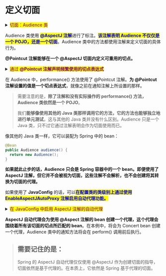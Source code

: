 # 定义切面

<details>

<summary><mark style="color:purple;">切面：Audience 类</mark></summary>

```java
package concert;

import org.aspect.lang.annotation.AfterReturning;
import org.aspect.lang.annotation.AfterThrowing;
import org.aspect.lang.annotation.Aspect;
import org.aspect.lang.annotation.Before;

@Aspect
public class Audience {

  @Before("execution(** concert.Performance.perform(..))")
  public void silenceCellPhones() {
    System.out.println("Silencing cell phones");
  }
  
  @Before("execution(** concert.Performance.perform(..))")
  public void takeSeats() {
    System.out.println("Taking seats");
  }
  
  @AfterReturning("execution(** concert.Performance.perform(..))")
  public void applause() {
    System.out.println("CLAP CLAP CLAP!!!");
  }
  
  @AfterThrowing("execution(** concert.Performance.perform(..))")
  public void demandRefund() {
    System.out.println("Demanding a refund");
  }
}
```

</details>

Audience 类使用 <mark style="color:blue;">**@AspectJ 注解**</mark>进行了标注。<mark style="color:blue;">**该注解表明 Audience 不仅仅是一个 POJO，还是一个切面**</mark>。Audience 类中的方法都使用注解来定义切面的具体行为。

**@Pointcut 注解能够在一个 @AspectJ 切面内定义可重用的切点。**

<details>

<summary><mark style="color:purple;">通过 <strong>@Pointcut 注解声明频繁使用的切点表达式</strong></mark></summary>

```java
package concert;

import org.aspect.lang.annotation.AfterReturning;
import org.aspect.lang.annotation.AfterThrowing;
import org.aspect.lang.annotation.Aspect;
import org.aspect.lang.annotation.Before;
import org.aspect.lang.annotation.Pointcut;

@Aspect
public class Audience {

  @Pointcut("execution(** concert.Performance.perform(..))")
  public void performce() { }

  @Before("performce()")
  public void silenceCellPhones() {
    System.out.println("Silencing cell phones");
  }
  
  @Before("performce()")
  public void takeSeats() {
    System.out.println("Taking seats");
  }
  
  @AfterReturning("performce()")
  public void applause() {
    System.out.println("CLAP CLAP CLAP!!!");
  }
  
  @AfterThrowing("performce()")
  public void demandRefund() {
    System.out.println("Demanding a refund");
  }
}
```

</details>

在 Audience 中，performance() 方法使用了 @Pointcut 注解。**为 @Pointcut 注解设置的值是一个切点表达式**，就像之前在通知注解上所设置的那样。

> 需要注意的是，**除了注解和没有实际操作的 performance() 方法，Audience 类依然是一个 POJO**。
>
> 我们**能够像使用其他的 Java 类那样调用它的方法，它的方法也能够独立地进行单元测试**，这与其他的 Java 类并没有什么区别。Audience 只是一个 Java 类，只不过它通过注解表明会作为切面使用而已。

像其他的 Java 类一样，它可以装配为 Spring 中的 bean：

```java
@Bean
public Audience audience() {
  return new Audience();
}
```

**如果就此止步的话，Audience 只会是 Spring 容器中的一个 bean。即便使用了 AspectJ 注解，但它并不会被视为切面，这些注解不会解析，也不会创建将其转换为切面的代理。**

如果使用了 **JavaConfig** 的话，可以<mark style="color:blue;">**在配置类的类级别上通过使用 EnableAspectJAutoProxy 注解启用自动代理功能。**</mark>

<details>

<summary><mark style="color:purple;">在 JavaConfig 中启用 AspectJ 注解的自动代理</mark></summary>

```java
package concert;

import org.springframework.context.annotation.Bean;
import org.springframework.context.annotation.Component;
import org.springframework.context.annotation.Configuration;
import org.springframework.context.annotation.EnableAspectJAutoProxy;

@Configuration
@EnableAspectJAutoProxy
@Component
public class ConcertConfig {

  @Bean
  public Audience audience() {
    return new Audience();
  }
}
```

</details>

**AspectJ 自动代理会为使用 @Aspect 注解的 bean 创建一个代理，这个代理会围绕着所有该切面的切点所匹配的 bean**。在本例中，将会为 Concert bean 创建一个代理，Audience 类中的通知方法将会在 perform() 调用前后执行。

> ## 需要记住的是：
>
> Spring 的 AspectJ 自动代理仅仅使用 @AspectJ 作为创建切面的指导，切面依然是基于代理的。在本质上，它依然是 Spring 基于代理的切面。
